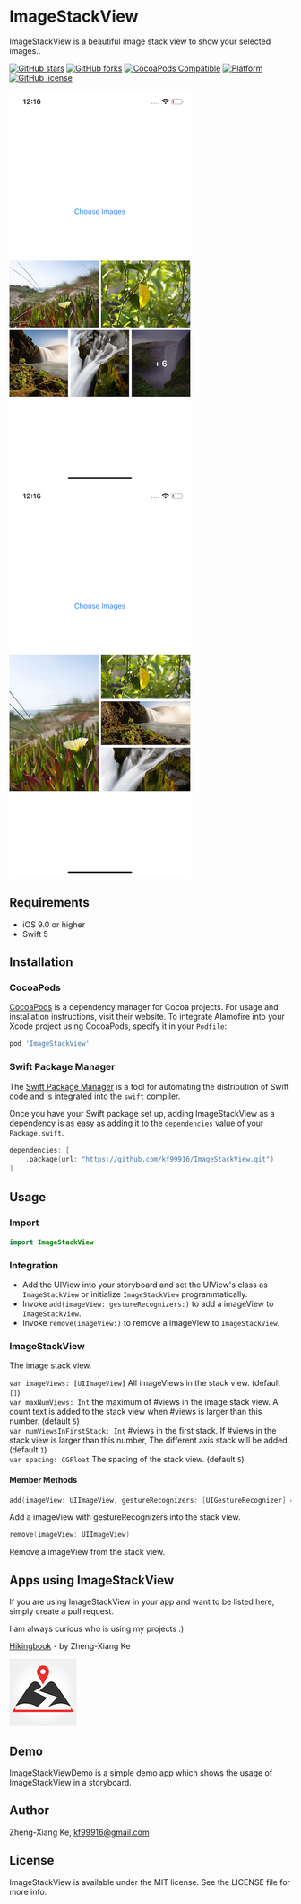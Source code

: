 # ImageStackView

ImageStackView is a beautiful image stack view to show your selected images..

[![GitHub stars](https://img.shields.io/github/stars/kf99916/ImageStackView.svg)](https://github.com/kf99916/ImageStackView/stargazers)
[![GitHub forks](https://img.shields.io/github/forks/kf99916/ImageStackView.svg)](https://github.com/kf99916/ImageStackView/network)
[![CocoaPods Compatible](https://img.shields.io/cocoapods/v/ImageStackView.svg)](https://cocoapods.org/pods/ImageStackView)
[![Platform](https://img.shields.io/cocoapods/p/ImageStackView.svg)](https://github.com/kf99916/ImageStackView)
[![GitHub license](https://img.shields.io/github/license/kf99916/ImageStackView.svg)](https://github.com/kf99916/ImageStackView/blob/master/LICENSE)

![ImageStackView](/screenshots/imageStackView-1.png 'ImageStackView')
![ImageStackView](/screenshots/imageStackView-2.png 'ImageStackView')

## Requirements

- iOS 9.0 or higher
- Swift 5

## Installation

### CocoaPods

[CocoaPods](https://cocoapods.org) is a dependency manager for Cocoa projects. For usage and installation instructions, visit their website. To integrate Alamofire into your Xcode project using CocoaPods, specify it in your `Podfile`:

```ruby
pod 'ImageStackView'
```

### Swift Package Manager

The [Swift Package Manager](https://swift.org/package-manager/) is a tool for automating the distribution of Swift code and is integrated into the `swift` compiler.

Once you have your Swift package set up, adding ImageStackView as a dependency is as easy as adding it to the `dependencies` value of your `Package.swift`.

```swift
dependencies: [
    .package(url: "https://github.com/kf99916/ImageStackView.git")
]
```

## Usage

### Import

```swift
import ImageStackView
```

### Integration

- Add the UIView into your storyboard and set the UIView's class as `ImageStackView` or initialize `ImageStackView` programmatically.
- Invoke `add(imageView: gestureRecognizers:)` to add a imageView to `ImageStackView`.
- Invoke `remove(imageView:)` to remove a imageView to `ImageStackView`.

### ImageStackView

The image stack view.

`var imageViews: [UIImageView]` All imageViews in the stack view. (default `[]`)  
`var maxNumViews: Int` the maximum of #views in the image stack view. A count text is added to the stack view when #views is larger than this number. (default `5`)  
`var numViewsInFirstStack: Int` #views in the first stack. If #views in the stack view is larger than this number, The different axis stack will be added. (default `1`)  
`var spacing: CGFloat` The spacing of the stack view. (default `5`)

#### Member Methods

```swift
add(imageView: UIImageView, gestureRecognizers: [UIGestureRecognizer] = [])
```

Add a imageView with gestureRecognizers into the stack view.

```swift
remove(imageView: UIImageView)
```

Remove a imageView from the stack view.

## Apps using ImageStackView

If you are using ImageStackView in your app and want to be listed here, simply create a pull request.

I am always curious who is using my projects :)

[Hikingbook](https://itunes.apple.com/app/id1067838748) - by Zheng-Xiang Ke

![Hikingbook](apps/Hikingbook.png)

## Demo

ImageStackViewDemo is a simple demo app which shows the usage of ImageStackView in a storyboard.

## Author

Zheng-Xiang Ke, kf99916@gmail.com

## License

ImageStackView is available under the MIT license. See the LICENSE file for more info.
